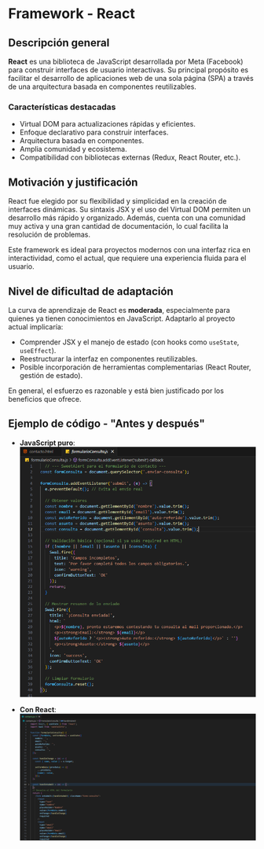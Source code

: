 # Framework - React

## Descripción general

**React** es una biblioteca de JavaScript desarrollada por Meta (Facebook) para construir interfaces de usuario interactivas. Su principal propósito es facilitar el desarrollo de aplicaciones web de una sola página (SPA) a través de una arquitectura basada en componentes reutilizables.

### Características destacadas

- Virtual DOM para actualizaciones rápidas y eficientes.
- Enfoque declarativo para construir interfaces.
- Arquitectura basada en componentes.
- Amplia comunidad y ecosistema.
- Compatibilidad con bibliotecas externas (Redux, React Router, etc.).

## Motivación y justificación

React fue elegido por su flexibilidad y simplicidad en la creación de interfaces dinámicas. Su sintaxis JSX y el uso del Virtual DOM permiten un desarrollo más rápido y organizado. Además, cuenta con una comunidad muy activa y una gran cantidad de documentación, lo cual facilita la resolución de problemas.

Este framework es ideal para proyectos modernos con una interfaz rica en interactividad, como el actual, que requiere una experiencia fluida para el usuario.

## Nivel de dificultad de adaptación

La curva de aprendizaje de React es **moderada**, especialmente para quienes ya tienen conocimientos en JavaScript. Adaptarlo al proyecto actual implicaría:

- Comprender JSX y el manejo de estado (con hooks como `useState`, `useEffect`).
- Reestructurar la interfaz en componentes reutilizables.
- Posible incorporación de herramientas complementarias (React Router, gestión de estado).

En general, el esfuerzo es razonable y está bien justificado por los beneficios que ofrece.

## **Ejemplo de código - "Antes y después"**

- **JavaScript puro**:  ![Codigo_Antes](./assets/Codigo_antes.png)

- **Con React**:![Codigo_Con_React](./assets/Codigo_con_React.png)